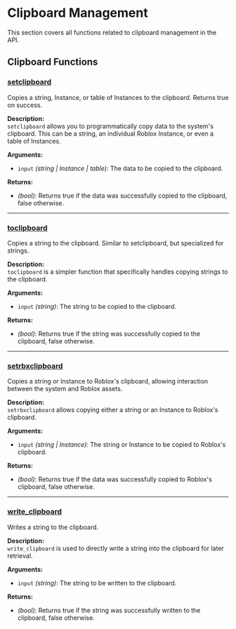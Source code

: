 # Clipboard Management
This section covers all functions related to clipboard management in the API.

## Clipboard Functions

### [setclipboard](../examples/setclipboard_example.md)
Copies a string, Instance, or table of Instances to the clipboard. Returns true on success.

**Description:**  
`setclipboard` allows you to programmatically copy data to the system's clipboard. This can be a string, an individual Roblox Instance, or even a table of Instances.

**Arguments:**  
- `input` *(string | Instance | table)*: The data to be copied to the clipboard.

**Returns:**  
- *(bool)*: Returns true if the data was successfully copied to the clipboard, false otherwise.

---

### [toclipboard](../examples/toclipboard_example.md)
Copies a string to the clipboard. Similar to setclipboard, but specialized for strings.

**Description:**  
`toclipboard` is a simpler function that specifically handles copying strings to the clipboard.

**Arguments:**  
- `input` *(string)*: The string to be copied to the clipboard.

**Returns:**  
- *(bool)*: Returns true if the string was successfully copied to the clipboard, false otherwise.

---

### [setrbxclipboard](../examples/setrbxclipboard_example.md)
Copies a string or Instance to Roblox's clipboard, allowing interaction between the system and Roblox assets.

**Description:**  
`setrbxclipboard` allows copying either a string or an Instance to Roblox's clipboard.

**Arguments:**  
- `input` *(string | Instance)*: The string or Instance to be copied to Roblox's clipboard.

**Returns:**  
- *(bool)*: Returns true if the data was successfully copied to Roblox's clipboard, false otherwise.

---

### [write_clipboard](../examples/write_clipboard_example.md)
Writes a string to the clipboard.

**Description:**  
`write_clipboard` is used to directly write a string into the clipboard for later retrieval.

**Arguments:**  
- `input` *(string)*: The string to be written to the clipboard.

**Returns:**  
- *(bool)*: Returns true if the string was successfully written to the clipboard, false otherwise.
